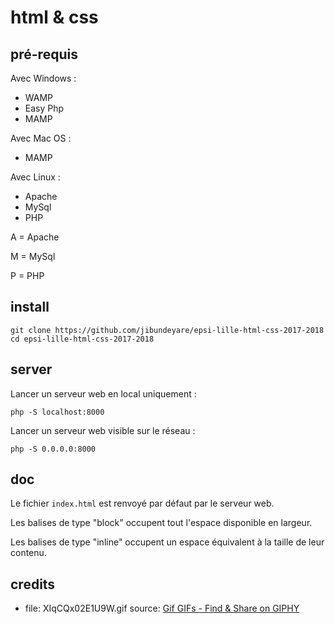 # html & css

## pré-requis

Avec Windows :
- WAMP
- Easy Php
- MAMP

Avec Mac OS :
- MAMP

Avec Linux :
- Apache
- MySql
- PHP

A = Apache

M = MySql

P = PHP

## install

    git clone https://github.com/jibundeyare/epsi-lille-html-css-2017-2018
    cd epsi-lille-html-css-2017-2018

## server

Lancer un serveur web en local uniquement :

    php -S localhost:8000

Lancer un serveur web visible sur le réseau :

    php -S 0.0.0.0:8000

## doc

Le fichier `index.html` est renvoyé par défaut par le serveur web.

Les balises de type "block" occupent tout l'espace disponible en largeur.

Les balises de type "inline" occupent un espace équivalent à la taille de leur contenu.

## credits

- file: XIqCQx02E1U9W.gif
  source: [Gif GIFs - Find & Share on GIPHY](https://giphy.com/gifs/XIqCQx02E1U9W)
